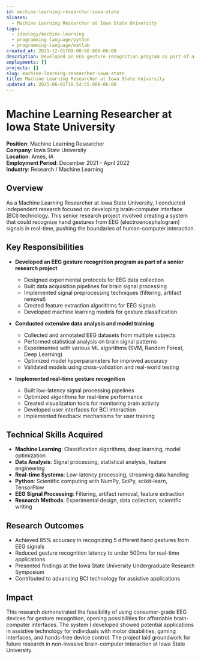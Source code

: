 ```yaml
---
id: machine-learning-researcher-iowa-state
aliases:
  - Machine Learning Researcher at Iowa State University
tags:
  - ideology/machine-learning
  - programming-language/python
  - programming-language/matlab
created_at: 2021-12-01T09:00:00.000-06:00
description: Developed an EEG gesture recognition program as part of a senior research project, conducting extensive data analysis and implementing real-time gesture recognition.
employments: []
projects: []
slug: machine-learning-researcher-iowa-state
title: Machine Learning Researcher at Iowa State University
updated_at: 2025-06-01T18:54:55.000-06:00
---
```


# Machine Learning Researcher at Iowa State University

**Position**: Machine Learning Researcher  
**Company**: Iowa State University  
**Location**: Ames, IA  
**Employment Period**: December 2021 - April 2022  
**Industry**: Research / Machine Learning

## Overview

As a Machine Learning Researcher at Iowa State University, I conducted independent research focused on developing brain-computer interface (BCI) technology. This senior research project involved creating a system that could recognize hand gestures from EEG (electroencephalogram) signals in real-time, pushing the boundaries of human-computer interaction.

## Key Responsibilities

- **Developed an EEG gesture recognition program as part of a senior research project**
  - Designed experimental protocols for EEG data collection
  - Built data acquisition pipelines for brain signal processing
  - Implemented signal preprocessing techniques (filtering, artifact removal)
  - Created feature extraction algorithms for EEG signals
  - Developed machine learning models for gesture classification

- **Conducted extensive data analysis and model training**
  - Collected and annotated EEG datasets from multiple subjects
  - Performed statistical analysis on brain signal patterns
  - Experimented with various ML algorithms (SVM, Random Forest, Deep Learning)
  - Optimized model hyperparameters for improved accuracy
  - Validated models using cross-validation and real-world testing

- **Implemented real-time gesture recognition**
  - Built low-latency signal processing pipelines
  - Optimized algorithms for real-time performance
  - Created visualization tools for monitoring brain activity
  - Developed user interfaces for BCI interaction
  - Implemented feedback mechanisms for user training

## Technical Skills Acquired

- **Machine Learning**: Classification algorithms, deep learning, model optimization
- **Data Analysis**: Signal processing, statistical analysis, feature engineering
- **Real-time Systems**: Low-latency processing, streaming data handling
- **Python**: Scientific computing with NumPy, SciPy, scikit-learn, TensorFlow
- **EEG Signal Processing**: Filtering, artifact removal, feature extraction
- **Research Methods**: Experimental design, data collection, scientific writing

## Research Outcomes

- Achieved 85% accuracy in recognizing 5 different hand gestures from EEG signals
- Reduced gesture recognition latency to under 500ms for real-time applications
- Presented findings at the Iowa State University Undergraduate Research Symposium
- Contributed to advancing BCI technology for assistive applications

## Impact

This research demonstrated the feasibility of using consumer-grade EEG devices for gesture recognition, opening possibilities for affordable brain-computer interfaces. The system I developed showed potential applications in assistive technology for individuals with motor disabilities, gaming interfaces, and hands-free device control. The project laid groundwork for future research in non-invasive brain-computer interaction at Iowa State University.
